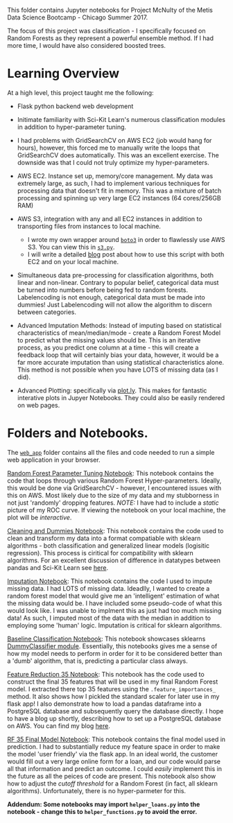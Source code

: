 This folder contains Jupyter notebooks for Project McNulty of the Metis Data Science Bootcamp - Chicago Summer 2017.

The focus of this project was classification - I specifically focused on Random Forests as they represent a powerful ensemble method. If I had more time, I would have also considered boosted trees.

# Learning Overview

At a high level, this project taught me the following:

- Flask python backend web development

- Initimate familiarity with Sci-Kit Learn's numerous classification modules in addition to hyper-parameter tuning.

- I had problems with GridSearchCV on AWS EC2 (job would hang for hours), however, this forced me to manually write the loops that GridSearchCV does automatically. This was an excellent exercise. The downside was that I could not truly optimize my hyper-parameters.

- AWS EC2. Instance set up, memory/core management. My data was extremely large, as such, I had to implement various techniques for processing data that doesn't fit in memory. This was a mixture of batch processing and spinning up very large EC2 instances (64 cores/256GB RAM)

- AWS S3, integration with any and all EC2 instances in addition to transporting files from instances to local machine.
  - I wrote my own wrapper around [`boto3`](https://boto3.readthedocs.io/en/latest/) in order to flawlessly use AWS S3. You can view this in [`s3.py`](https://github.com/igabr/Metis_Projects_Chicago_2017/blob/master/Project_McNulty_03/s3.py).
  - I will write a detailed [blog](https://www.ibrahimgabr.com/blog) post about how to use this script with both EC2 and on your local machine.
  
- Simultaneous data pre-processing for classification algorithms, both linear and non-linear. Contrary to popular belief, categorical data must be turned into numbers before being fed to random forests. Labelencoding is not enough, categorical data must be made into dummies! Just Labelencoding will not allow the algorithm to discern between categories. 

- Advanced Imputation Methods: Instead of imputing based on statistical characteristics of mean/median/mode - create a Random Forest Model to predict what the missing values should be. This is an iterative process, as you predict one column at a time - this will create a feedback loop that will certainly bias your data, however, it would be a far more accurate imputation than using statistical characteristics alone. This method is not possible when you have LOTS of missing data (as I did).

- Advanced Plotting: specifically via [plot.ly](https://plot.ly/). This makes for fantastic interative plots in Jupyer Notebooks. They could also be easily rendered on web pages.

# Folders and Notebooks.

The [`web_app`](https://github.com/igabr/Metis_Projects_Chicago_2017/blob/master/Project_McNulty_03/web_app) folder contains all the files and code needed to run a simple web application in your browser.

[Random Forest Parameter Tuning Notebook](https://github.com/igabr/Metis_Projects_Chicago_2017/blob/master/Project_McNulty_03/Random_Forest_Parameter_Tuning.ipynb): This notebook contains the code that loops through various Random Forest Hyper-parameters. Ideally, this would be done via GridSearchCV - however, I encountered issues with this on AWS. Most likely due to the size of my data and my stubborness in not just 'randomly' dropping features. _NOTE:_ I have had to include a _static_ picture of my ROC curve. If viewing the notebook on your local machine, the plot will be _interactive_.

[Cleaning and Dummies Notebook](https://github.com/igabr/Metis_Projects_Chicago_2017/blob/master/Project_McNulty_03/Cleaning_and_dummies.ipynb): This notebook contains the code used to clean and transform my data into a format compatiable with sklearn algorithms - both classification and generalized linear models (logisitic regression). This process is ciritical for compatibility with sklearn algorithms. For an excellent discussion of difference in datatypes between pandas and Sci-Kit Learn see [here](https://www.safaribooksonline.com/oriole/the-pandas-scikit-learn-data-type-divide).

[Imputation Notebook](https://github.com/igabr/Metis_Projects_Chicago_2017/blob/master/Project_McNulty_03/Imputation_Notebook.ipynb): This notebook contains the code I used to impute missing data. I had LOTS of missing data. Ideadlly, I wanted to create a random forest model that would give me an 'intelligent' estimation of what the missing data would be. I have included some pseudo-code of what this would look like. I was unable to implment this as just had too much missing data! As such, I imputed most of the data with the median in addition to employing some 'human' logic. Imputation is critical for sklearn algorithms.

[Baseline Classification Notebook](https://github.com/igabr/Metis_Projects_Chicago_2017/blob/master/Project_McNulty_03/Baseline_Classification_Notebook.ipynb): This notebook showcases sklearns [DummyClassifier module](http://scikit-learn.org/stable/modules/generated/sklearn.dummy.DummyClassifier.html). Essentially, this notebooks gives me a sense of how my model needs to perform in order for it to be considered better than a 'dumb' algorithm, that is, predicting a particular class always.

[Feature Reduction 35 Notebook](https://github.com/igabr/Metis_Projects_Chicago_2017/blob/master/Project_McNulty_03/feature_reduction_35.ipynb): This notebook has the code used to construct the final 35 features that will be used in my final Random Forest model. I extracted there top 35 features using the  `.feature_importances_` method. It also shows how I pickled the standard scaler for later use in my flask app! I also demonstrate how to load a pandas dataframe into a PostgreSQL database and subsequently query the database directly. I hope to have a blog up shortly, describing how to set up a PostgreSQL database on AWS. You can find my blog [here](https://ibrahimgabr.com/blog).

[RF 35 Final Model Notebook](https://github.com/igabr/Metis_Projects_Chicago_2017/blob/master/Project_McNulty_03/rf_35_final_model.ipynb): This notebook contains the final model used in prediction. I had to substantially reduce my feature space in order to make the model 'user friendly' via the flask app. In an ideal world, the customer would fill out a very large online form for a loan, and our code would parse all that information and predict an outcome. I could _easily_ implement this in the future as all the peices of code are present. This notebook also show how to adjust the _cutoff threshold_ for a Random Forest (in fact, all sklearn algorithms). Unfortunately, there is no hyper-parmeter for this.

**Addendum: Some notebooks may import `helper_loans.py` into the notebook - change this to `helper_functions.py` to avoid the error.**
